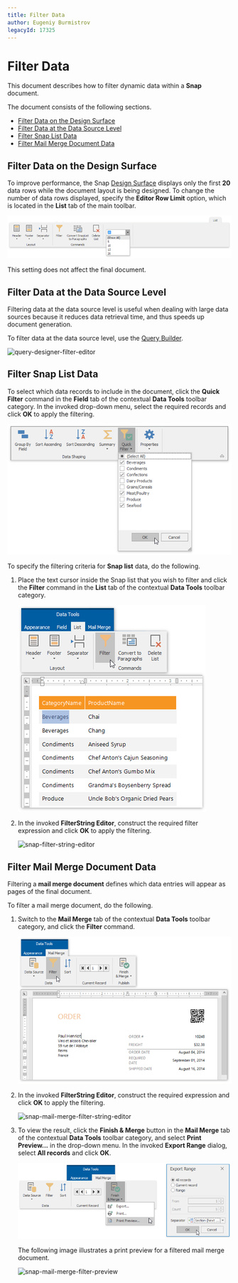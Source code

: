 ```yaml
---
title: Filter Data
author: Eugeniy Burmistrov
legacyId: 17325
---
```

# Filter Data
This document describes how to filter dynamic data within a **Snap** document.

The document consists of the following sections.
* [Filter Data on the Design Surface](#filterdataindesignsurface)
* [Filter Data at the Data Source Level](#filterdataatthedatasourcelevel)
* [Filter Snap List Data](#filtersnaplistdata)
* [Filter Mail Merge Document Data](#filtermailmergedocumentdata)

## <a name="filterdataindesignsurface"/>Filter Data on the Design Surface
To improve performance, the Snap [Design Surface](../graphical-user-interface/snap-application-elements/design-surface.md) displays only the first **20** data rows while the document layout is being designed. To change the number of data rows displayed, specify the **Editor Row Limit** option, which is located in the **List** tab of the main toolbar.

![SnapControl-get-started-10](../../../images/img18228.png)

This setting does not affect the final document.

## <a name="filterdataatthedatasourcelevel"/>Filter Data at the Data Source Level
Filtering data at the data source level is useful when dealing with large data sources because it reduces data retrieval time, and thus speeds up document generation.

To filter data at the data source level, use the [Query Builder](use-the-query-builder.md).

![query-designer-filter-editor](../../../images/img22326.png)

## <a name="filtersnaplistdata"/>Filter Snap List Data
To select which data records to include in the document, click the **Quick Filter** command in the **Field** tab of the contextual **Data Tools** toolbar category. In the invoked drop-down menu, select the required records and click **OK** to apply the filtering.

![snap-quick-filter](../../../images/img22398.png)

To specify the filtering criteria for **Snap list** data, do the following.
1. Place the text cursor inside the Snap list that you wish to filter and click the **Filter** command in the **List** tab of the contextual **Data Tools** toolbar category.
	
	![snap-filter-command](../../../images/img22396.png)
2. In the invoked **FilterString Editor**, construct the required filter expression and click **OK** to apply the filtering.
	
	![snap-filter-string-editor](../../../images/img22397.png)

## <a name="filtermailmergedocumentdata"/>Filter Mail Merge Document Data
Filtering a **mail merge document** defines which data entries will appear as pages of the final document.

To filter a mail merge document, do the following.
1. Switch to the **Mail Merge** tab of the contextual **Data Tools** toolbar category, and click the **Filter** command.
	
	![snap-mail-merge-filter-command](../../../images/img22393.png)
2. In the invoked **FilterString Editor**, construct the required expression and click **OK** to apply the filtering.
	
	![snap-mail-merge-filter-string-editor](../../../images/img22394.png)
3. To view the result, click the **Finish &amp; Merge** button in the **Mail Merge** tab of the contextual **Data Tools** toolbar category, and select **Print Preview...** in the drop-down menu. In the invoked **Export Range** dialog, select **All records** and click **OK**.
	
	![snap-mail-merge-print-preview](../../../images/img22411.png)
	
	The following image illustrates a print preview for a filtered mail merge document.
	
	![snap-mail-merge-filter-preview](../../../images/img22395.png)